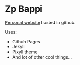 # Zp Bappi
[Personal website](http://zpbappi.github.io) hosted in github.

Uses:
- Github Pages
- Jekyll
- Pixyll theme
- And lot of other cool things...